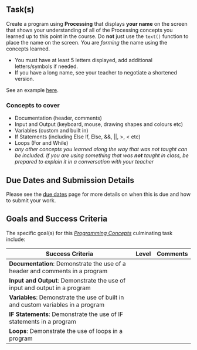 ## Task(s)

Create a program using **Processing** that displays **your name** on the screen that shows your understanding of all of the Processing concepts you learned up to this point in the course.  Do **not** just use the ```text()``` function to place the name on the screen.  You are _forming_ the name using the concepts learned.

* You must have at least 5 letters displayed, add additional letters/symbols if needed.
* If you have a long name, see your teacher to negotiate a shortened version.

See an example [here](http://mrseidel.com/culminating/2O_Culminating_Seidel.gif).

### Concepts to cover
* Documentation (header, comments)
* Input and Output (keyboard, mouse, drawing shapes and colours etc)
* Variables (custom and built in)
* If Statements (including Else If, Else, &&, ||, >, < etc)
* Loops (For and While)
* _any other concepts you learned along the way that was not taught can be included.  If you are using something that was **not** taught in class, be prepared to explain it in a conversation with your teacher_



## Due Dates and Submission Details
Please see the [due dates](./Due-Dates-and-Submission-Details) page for more details on when this is due and how to submit your work.

## Goals and Success Criteria

The specific goal(s) for this [_Programming Concepts_](./images/ICS2O.jpg) culminating task include:    

| Success Criteria                         | Level | Comments |
| ---------------------------------------- | ----- | -------- |
| **Documentation**: Demonstrate the use of a header and comments in a program |       |          |
| **Input and Output**: Demonstrate the use of input and output in a program  |       |          |
| **Variables**: Demonstrate the use of built in and custom variables in a program |       |
| **IF Statements**: Demonstrate the use of IF statements in a program |       |                
| **Loops**: Demonstrate the use of loops in a program |       |          |

